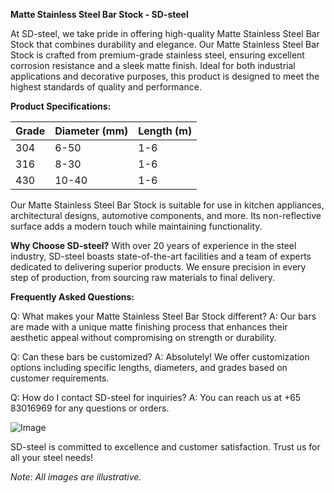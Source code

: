 **Matte Stainless Steel Bar Stock - SD-steel**

At SD-steel, we take pride in offering high-quality Matte Stainless Steel Bar Stock that combines durability and elegance. Our Matte Stainless Steel Bar Stock is crafted from premium-grade stainless steel, ensuring excellent corrosion resistance and a sleek matte finish. Ideal for both industrial applications and decorative purposes, this product is designed to meet the highest standards of quality and performance.

**Product Specifications:**

| **Grade** | **Diameter (mm)** | **Length (m)** |
|-----------|-------------------|----------------|
| 304       | 6-50              | 1-6            |
| 316       | 8-30              | 1-6            |
| 430       | 10-40             | 1-6            |

Our Matte Stainless Steel Bar Stock is suitable for use in kitchen appliances, architectural designs, automotive components, and more. Its non-reflective surface adds a modern touch while maintaining functionality.

**Why Choose SD-steel?**
With over 20 years of experience in the steel industry, SD-steel boasts state-of-the-art facilities and a team of experts dedicated to delivering superior products. We ensure precision in every step of production, from sourcing raw materials to final delivery.

**Frequently Asked Questions:**

Q: What makes your Matte Stainless Steel Bar Stock different?
A: Our bars are made with a unique matte finishing process that enhances their aesthetic appeal without compromising on strength or durability.

Q: Can these bars be customized?
A: Absolutely! We offer customization options including specific lengths, diameters, and grades based on customer requirements.

Q: How do I contact SD-steel for inquiries?
A: You can reach us at +65 83016969 for any questions or orders.

![Image](https://github.com/user-attachments/assets/2567258e-e124-4816-932d-1809bd27ef0b)

SD-steel is committed to excellence and customer satisfaction. Trust us for all your steel needs!

*Note: All images are illustrative.*